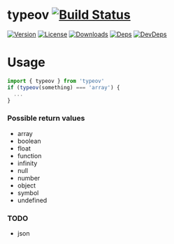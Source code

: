 # typeov [![Build Status][travis-image]][travis-url]
[![Version][npm-version-image]][npm-version-url] [![License][npm-license-image]][npm-license-url] [![Downloads][npm-downloads-image]][npm-downloads-url] [![Deps][npm-deps-image]][npm-deps-url] [![DevDeps][npm-devdeps-image]][npm-devdeps-url]

# Usage
```js
import { typeov } from 'typeov'
if (typeov(something) === 'array') {
  ...
}
```
### Possible return values
- array
- boolean
- float
- function
- infinity
- null
- number
- object
- symbol
- undefined

### TODO
- json


[npm-version-url]: https://www.npmjs.com/package/PACKAGE_NAME
[npm-version-image]: https://img.shields.io/npm/v/PACKAGE_NAME.svg
[npm-license-url]: https://github.com/moimikey/PACKAGE_NAME/blob/master/LICENSE
[npm-license-image]: https://img.shields.io/npm/l/PACKAGE_NAME.svg
[npm-downloads-url]: https://www.npmjs.com/package/PACKAGE_NAME
[npm-downloads-image]: https://img.shields.io/npm/dm/PACKAGE_NAME.svg
[npm-deps-url]: https://david-dm.org/moimikey/PACKAGE_NAME
[npm-deps-image]: https://img.shields.io/david/moimikey/PACKAGE_NAME.svg
[npm-devdeps-url]: https://david-dm.org/moimikey/PACKAGE_NAME
[npm-devdeps-image]: https://img.shields.io/david/dev/moimikey/PACKAGE_NAME.svg
[travis-url]: https://travis-ci.org/moimikey/PACKAGE_NAME
[travis-image]: https://travis-ci.org/moimikey/PACKAGE_NAME.svg?branch=master
